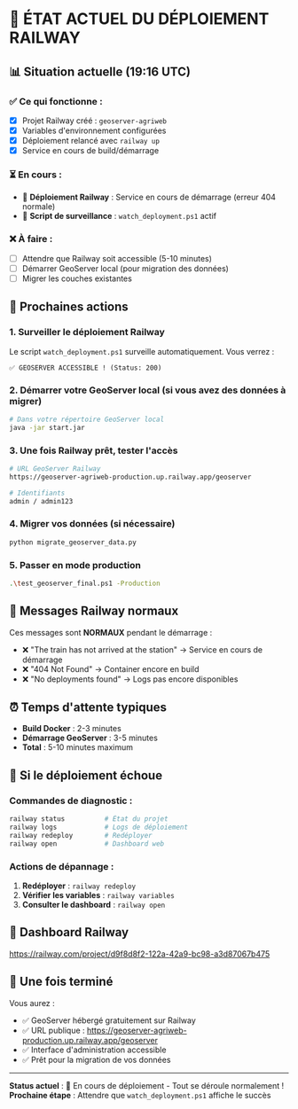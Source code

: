 # 🔄 ÉTAT ACTUEL DU DÉPLOIEMENT RAILWAY

## 📊 Situation actuelle (19:16 UTC)

### ✅ Ce qui fonctionne :
- [x] Projet Railway créé : `geoserver-agriweb`
- [x] Variables d'environnement configurées
- [x] Déploiement relancé avec `railway up`
- [x] Service en cours de build/démarrage

### ⏳ En cours :
- 🔄 **Déploiement Railway** : Service en cours de démarrage (erreur 404 normale)
- 🔄 **Script de surveillance** : `watch_deployment.ps1` actif

### ❌ À faire :
- [ ] Attendre que Railway soit accessible (5-10 minutes)
- [ ] Démarrer GeoServer local (pour migration des données)
- [ ] Migrer les couches existantes

## 🎯 Prochaines actions

### 1. Surveiller le déploiement Railway
Le script `watch_deployment.ps1` surveille automatiquement. Vous verrez :
```
✅ GEOSERVER ACCESSIBLE ! (Status: 200)
```

### 2. Démarrer votre GeoServer local (si vous avez des données à migrer)
```bash
# Dans votre répertoire GeoServer local
java -jar start.jar
```

### 3. Une fois Railway prêt, tester l'accès
```bash
# URL GeoServer Railway
https://geoserver-agriweb-production.up.railway.app/geoserver

# Identifiants
admin / admin123
```

### 4. Migrer vos données (si nécessaire)
```bash
python migrate_geoserver_data.py
```

### 5. Passer en mode production
```bash
.\test_geoserver_final.ps1 -Production
```

## 🚂 Messages Railway normaux

Ces messages sont **NORMAUX** pendant le démarrage :
- ❌ "The train has not arrived at the station" → Service en cours de démarrage
- ❌ "404 Not Found" → Container encore en build
- ❌ "No deployments found" → Logs pas encore disponibles

## ⏰ Temps d'attente typiques

- **Build Docker** : 2-3 minutes
- **Démarrage GeoServer** : 3-5 minutes
- **Total** : 5-10 minutes maximum

## 🔧 Si le déploiement échoue

### Commandes de diagnostic :
```bash
railway status          # État du projet
railway logs            # Logs de déploiement
railway redeploy        # Redéployer
railway open            # Dashboard web
```

### Actions de dépannage :
1. **Redéployer** : `railway redeploy`
2. **Vérifier les variables** : `railway variables`
3. **Consulter le dashboard** : `railway open`

## 📱 Dashboard Railway
https://railway.com/project/d9f8d8f2-122a-42a9-bc98-a3d87067b475

## 🎉 Une fois terminé

Vous aurez :
- ✅ GeoServer hébergé gratuitement sur Railway
- ✅ URL publique : https://geoserver-agriweb-production.up.railway.app/geoserver
- ✅ Interface d'administration accessible
- ✅ Prêt pour la migration de vos données

---

**Status actuel** : 🔄 En cours de déploiement - Tout se déroule normalement !
**Prochaine étape** : Attendre que `watch_deployment.ps1` affiche le succès
